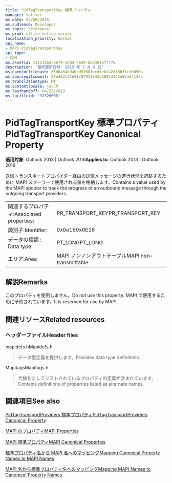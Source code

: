 ```yaml
---
title: PidTagTransportKey 標準プロパティ
manager: soliver
ms.date: 03/09/2015
ms.audience: Developer
ms.topic: reference
ms.prod: office-online-server
localization_priority: Normal
api_name:
- MAPI.PidTagTransportKey
api_type:
- COM
ms.assetid: 131211b3-e6f9-4dd4-b6d9-b65361bff775
description: '最終更新日時: 2015 年 3 月 9 日'
ms.openlocfilehash: 05db434ddabbd5f60fccdfeb1a2df8b3fcd0d96a
ms.sourcegitcommit: 8fe462c32b91c87911942c188f3445e85a54137c
ms.translationtype: MT
ms.contentlocale: ja-JP
ms.lasthandoff: 04/23/2019
ms.locfileid: "32326608"
---
```

# <a name="pidtagtransportkey-canonical-property"></a><span data-ttu-id="1c27f-103">PidTagTransportKey 標準プロパティ</span><span class="sxs-lookup"><span data-stu-id="1c27f-103">PidTagTransportKey Canonical Property</span></span>

  
  
<span data-ttu-id="1c27f-104">**適用対象**: Outlook 2013 | Outlook 2016</span><span class="sxs-lookup"><span data-stu-id="1c27f-104">**Applies to**: Outlook 2013 | Outlook 2016</span></span> 
  
<span data-ttu-id="1c27f-105">送信トランスポートプロバイダー経由の送信メッセージの進行状況を追跡するために MAPI スプーラーで使用される値を格納します。</span><span class="sxs-lookup"><span data-stu-id="1c27f-105">Contains a value used by the MAPI spooler to track the progress of an outbound message through the outgoing transport providers.</span></span>
  
|||
|:-----|:-----|
|<span data-ttu-id="1c27f-106">関連するプロパティ:</span><span class="sxs-lookup"><span data-stu-id="1c27f-106">Associated properties:</span></span>  <br/> |<span data-ttu-id="1c27f-107">PR_TRANSPORT_KEY</span><span class="sxs-lookup"><span data-stu-id="1c27f-107">PR_TRANSPORT_KEY</span></span>  <br/> |
|<span data-ttu-id="1c27f-108">識別子:</span><span class="sxs-lookup"><span data-stu-id="1c27f-108">Identifier:</span></span>  <br/> |<span data-ttu-id="1c27f-109">0x0e16</span><span class="sxs-lookup"><span data-stu-id="1c27f-109">0x0E16</span></span>  <br/> |
|<span data-ttu-id="1c27f-110">データの種類 : </span><span class="sxs-lookup"><span data-stu-id="1c27f-110">Data type:</span></span>  <br/> |<span data-ttu-id="1c27f-111">PT_LONG</span><span class="sxs-lookup"><span data-stu-id="1c27f-111">PT_LONG</span></span>  <br/> |
|<span data-ttu-id="1c27f-112">エリア:</span><span class="sxs-lookup"><span data-stu-id="1c27f-112">Area:</span></span>  <br/> |<span data-ttu-id="1c27f-113">MAPI ノンノンアウトテーブル</span><span class="sxs-lookup"><span data-stu-id="1c27f-113">MAPI non-transmittable</span></span>  <br/> |
   
## <a name="remarks"></a><span data-ttu-id="1c27f-114">解説</span><span class="sxs-lookup"><span data-stu-id="1c27f-114">Remarks</span></span>

<span data-ttu-id="1c27f-115">このプロパティを使用しません。</span><span class="sxs-lookup"><span data-stu-id="1c27f-115">Do not use this property.</span></span> <span data-ttu-id="1c27f-116">MAPI で使用するために予約されています。</span><span class="sxs-lookup"><span data-stu-id="1c27f-116">It is reserved for use by MAPI.</span></span>
  
## <a name="related-resources"></a><span data-ttu-id="1c27f-117">関連リソース</span><span class="sxs-lookup"><span data-stu-id="1c27f-117">Related resources</span></span>

### <a name="header-files"></a><span data-ttu-id="1c27f-118">ヘッダーファイル</span><span class="sxs-lookup"><span data-stu-id="1c27f-118">Header files</span></span>

<span data-ttu-id="1c27f-119">mapidefs.h</span><span class="sxs-lookup"><span data-stu-id="1c27f-119">Mapidefs.h</span></span>
  
> <span data-ttu-id="1c27f-120">データ型定義を提供します。</span><span class="sxs-lookup"><span data-stu-id="1c27f-120">Provides data type definitions.</span></span>
    
<span data-ttu-id="1c27f-121">Mapitags</span><span class="sxs-lookup"><span data-stu-id="1c27f-121">Mapitags.h</span></span>
  
> <span data-ttu-id="1c27f-122">代替名としてリストされているプロパティの定義が含まれています。</span><span class="sxs-lookup"><span data-stu-id="1c27f-122">Contains definitions of properties listed as alternate names.</span></span>
    
## <a name="see-also"></a><span data-ttu-id="1c27f-123">関連項目</span><span class="sxs-lookup"><span data-stu-id="1c27f-123">See also</span></span>



[<span data-ttu-id="1c27f-124">PidTagTransportProviders 標準プロパティ</span><span class="sxs-lookup"><span data-stu-id="1c27f-124">PidTagTransportProviders Canonical Property</span></span>](pidtagtransportproviders-canonical-property.md)


[<span data-ttu-id="1c27f-125">MAPI のプロパティ</span><span class="sxs-lookup"><span data-stu-id="1c27f-125">MAPI Properties</span></span>](mapi-properties.md)
  
[<span data-ttu-id="1c27f-126">MAPI 標準プロパティ</span><span class="sxs-lookup"><span data-stu-id="1c27f-126">MAPI Canonical Properties</span></span>](mapi-canonical-properties.md)
  
[<span data-ttu-id="1c27f-127">標準プロパティ名から MAPI 名へのマッピング</span><span class="sxs-lookup"><span data-stu-id="1c27f-127">Mapping Canonical Property Names to MAPI Names</span></span>](mapping-canonical-property-names-to-mapi-names.md)
  
[<span data-ttu-id="1c27f-128">MAPI 名から標準プロパティ名へのマッピング</span><span class="sxs-lookup"><span data-stu-id="1c27f-128">Mapping MAPI Names to Canonical Property Names</span></span>](mapping-mapi-names-to-canonical-property-names.md)

